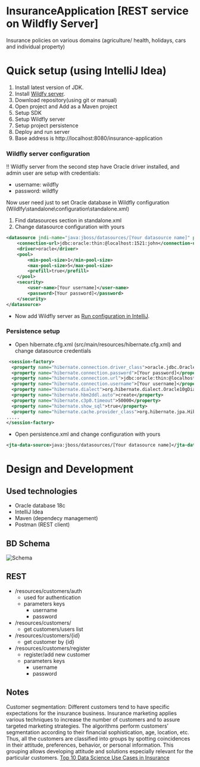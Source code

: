 # InsuranceApplication [REST service on Wildfly Server]

Insurance policies on various domains (agriculture/ health, holidays, cars and individual property)

# Quick setup (using IntelliJ Idea)

1. Install latest version of JDK.
2. Install [Wildfy server](https://drive.google.com/file/d/1WcN83VJzVDkrXaaq-0FxGV0k57G6DyZN/view?usp=sharing).
3. Download repository(using git or manual)
4. Open project and Add as a Maven project
5. Setup SDK
6. Setup Wildfly server
7. Setup project persistence
8. Deploy and run server
9. Base address is http://localhost:8080/insurance-application

### Wildfly server configuration

!! Wildfly server from the second step have Oracle driver installed, and admin user are setup with credentials:

- username: wildfly
- password: wildfly

Now user need just to set Oracle database in Wildfly configuration (Wildlfy\standalone\configuration\standalone.xml)

1. Find datasources section in standalone.xml
2. Change datasource configuration with yours

```xml
<datasource jndi-name="java:jboss/datasources/[Your datasource name]" pool-name="[Your pool name]" enabled="true" use-java-context="true">
    <connection-url>jdbc:oracle:thin:@localhost:1521:john</connection-url>
    <driver>oracle</driver>
    <pool>
        <min-pool-size>1</min-pool-size>
        <max-pool-size>5</max-pool-size>
        <prefill>true</prefill>
    </pool>
    <security>
        <user-name>[Your username]</user-name>
        <password>[Your password]</password>
    </security>
</datasource>
```  

- Now add Wildfly server as [Run configuration in IntelliJ](https://www.youtube.com/watch?v=ra72h2K9vJY).

### Persistence setup

- Open hibernate.cfg.xml (src/main/resources/hibernate.cfg.xml) and change datasource credentials

```xml
 <session-factory>
  <property name="hibernate.connection.driver_class">oracle.jdbc.OracleDriver</property>
  <property name="hibernate.connection.password">[Your password]</property>
  <property name="hibernate.connection.url">jdbc:oracle:thin:@localhost:1521:[Your SID]</property>
  <property name="hibernate.connection.username">[Your username]</property>
  <property name="hibernate.dialect">org.hibernate.dialect.Oracle10gDialect</property>
  <property name="hibernate.hbm2ddl.auto">create</property>
  <property name="hibernate.c3p0.timeout">50000</property>
  <property name="hibernate.show_sql">true</property>
  <property name="hibernate.cache.provider_class">org.hibernate.jpa.HibernatePersistenceProvider</property>
.....
</session-factory>
```

- Open persistence.xml and change configuration with yours

```xml
<jta-data-source>java:jboss/datasources/[Your datasource name]</jta-data-source>
```

# Design and Development

## Used technologies

- Oracle database 18c
- IntelliJ Idea
- Maven (dependecy management)
- Postman (REST client)

## BD Schema

![Schema](/_source/schema.jpg)

## REST

- /resources/customers/auth
    - used for authentication
    - parameters keys
        - username
        - password
- /resources/customers/
    - get customers/users list
- /resources/customers/{id}
    - get customer by {id}
- /resources/customers/register
    - register/add new customer
    - parameters keys
        - username
        - password

## Notes

Customer segmentation: Different customers tend to have specific expectations for the insurance business. Insurance marketing applies various techniques to increase the number of customers and to assure targeted marketing strategies.
The algorithms perform customers’ segmentation according to their financial sophistication, age, location, etc. Thus, all the customers are classified into groups by spotting coincidences in their attitude, preferences, behavior, or personal information. This grouping allows developing attitude and solutions especially relevant for the particular customers.
[Top 10 Data Science Use Cases in Insurance](https://medium.com/activewizards-machine-learning-company/top-10-data-science-use-cases-in-insurance-8cade8a13ee1)
